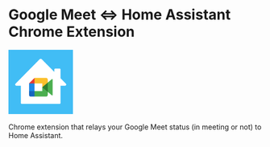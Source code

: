 # Google Meet <=> Home Assistant Chrome Extension

![](public/icon128.png)

Chrome extension that relays your Google Meet status (in meeting or not) to Home Assistant.
